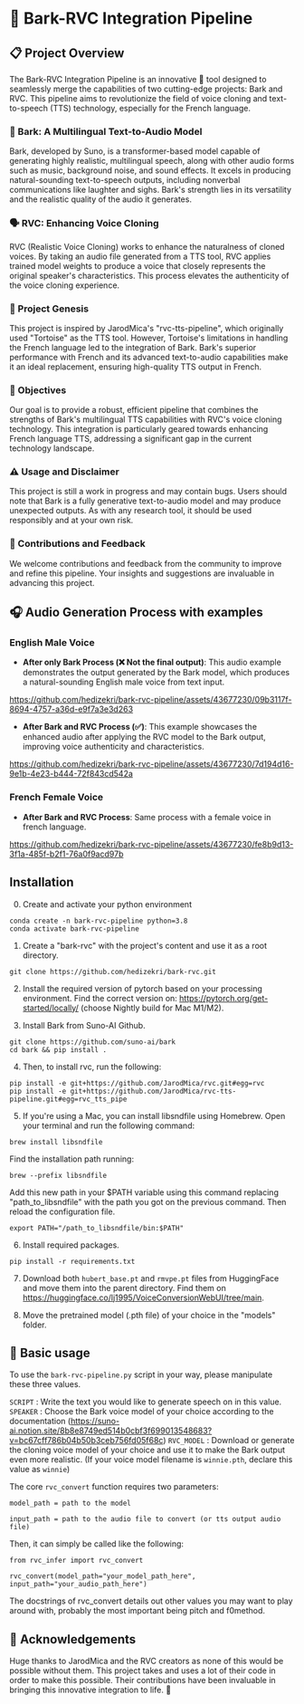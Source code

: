 # 🌟 Bark-RVC Integration Pipeline
## 📋 Project Overview

The Bark-RVC Integration Pipeline is an innovative 🚀 tool designed to seamlessly merge the capabilities of two cutting-edge projects: Bark and RVC. This pipeline aims to revolutionize the field of voice cloning and text-to-speech (TTS) technology, especially for the French language.

### 🎤 Bark: A Multilingual Text-to-Audio Model

Bark, developed by Suno, is a transformer-based model capable of generating highly realistic, multilingual speech, along with other audio forms such as music, background noise, and sound effects. It excels in producing natural-sounding text-to-speech outputs, including nonverbal communications like laughter and sighs. Bark's strength lies in its versatility and the realistic quality of the audio it generates.

### 🗣️ RVC: Enhancing Voice Cloning

RVC (Realistic Voice Cloning) works to enhance the naturalness of cloned voices. By taking an audio file generated from a TTS tool, RVC applies trained model weights to produce a voice that closely represents the original speaker's characteristics. This process elevates the authenticity of the voice cloning experience.

### 🌱 Project Genesis

This project is inspired by JarodMica's "rvc-tts-pipeline", which originally used "Tortoise" as the TTS tool. However, Tortoise's limitations in handling the French language led to the integration of Bark. Bark's superior performance with French and its advanced text-to-audio capabilities make it an ideal replacement, ensuring high-quality TTS output in French.

### 🎯 Objectives

Our goal is to provide a robust, efficient pipeline that combines the strengths of Bark's multilingual TTS capabilities with RVC's voice cloning technology. This integration is particularly geared towards enhancing French language TTS, addressing a significant gap in the current technology landscape.

### ⚠️ Usage and Disclaimer

This project is still a work in progress and may contain bugs. Users should note that Bark is a fully generative text-to-audio model and may produce unexpected outputs. As with any research tool, it should be used responsibly and at your own risk.

### 🙌 Contributions and Feedback

We welcome contributions and feedback from the community to improve and refine this pipeline. Your insights and suggestions are invaluable in advancing this project.

## 🎧 Audio Generation Process with examples

### English Male Voice

- **After only Bark Process (❌ Not the final output)**: This audio example demonstrates the output generated by the Bark model, which produces a natural-sounding English male voice from text input.

https://github.com/hedizekri/bark-rvc-pipeline/assets/43677230/09b3117f-8694-4757-a36d-e9f7a3e3d263

- **After Bark and RVC Process (✅)**: This example showcases the enhanced audio after applying the RVC model to the Bark output, improving voice authenticity and characteristics.

https://github.com/hedizekri/bark-rvc-pipeline/assets/43677230/7d194d16-9e1b-4e23-b444-72f843cd542a


### French Female Voice

- **After Bark and RVC Process**: Same process with a female voice in french language.

https://github.com/hedizekri/bark-rvc-pipeline/assets/43677230/fe8b9d13-3f1a-485f-b2f1-76a0f9acd97b

## Installation

0.  Create and activate your python environment

```
conda create -n bark-rvc-pipeline python=3.8
conda activate bark-rvc-pipeline
```

1. Create a "bark-rvc" with the project's content and use it as a root directory.
```
git clone https://github.com/hedizekri/bark-rvc.git
```

2. Install the required version of pytorch based on your processing environment. Find the correct version on: https://pytorch.org/get-started/locally/ (choose Nightly build for Mac M1/M2).

3. Install Bark from Suno-AI Github.

```
git clone https://github.com/suno-ai/bark
cd bark && pip install .
```

4. Then, to install rvc, run the following: 

```
pip install -e git+https://github.com/JarodMica/rvc.git#egg=rvc
pip install -e git+https://github.com/JarodMica/rvc-tts-pipeline.git#egg=rvc_tts_pipe
```

5. If you're using a Mac, you can install libsndfile using Homebrew. Open your terminal and run the following command:

```
brew install libsndfile
```

Find the installation path running:
```
brew --prefix libsndfile
```

Add this new path in your $PATH variable using this command replacing "path_to_libsndfile" with the path you got on the previous command. Then reload the configuration file.

```
export PATH="/path_to_libsndfile/bin:$PATH"
```

6. Install required packages.

```
pip install -r requirements.txt
```

7. Download both ```hubert_base.pt``` and ```rmvpe.pt``` files from HuggingFace and move them into the parent directory. Find them on https://huggingface.co/lj1995/VoiceConversionWebUI/tree/main.

8. Move the pretrained model (.pth file) of your choice in the "models" folder.

## 📖 Basic usage

To use the ```bark-rvc-pipeline.py``` script in your way, please manipulate these three values.

```SCRIPT``` : Write the text you would like to generate speech on in this value.
```SPEAKER``` : Choose the Bark voice model of your choice according to the documentation (https://suno-ai.notion.site/8b8e8749ed514b0cbf3f699013548683?v=bc67cff786b04b50b3ceb756fd05f68c)
```RVC_MODEL``` : Download or generate the cloning voice model of your choice and use it to make the Bark output even more realistic. (If your voice model filename is ```winnie.pth```, declare this value as ```winnie```)

The core ```rvc_convert``` function requires two parameters:

```model_path = path to the model```

```input_path = path to the audio file to convert (or tts output audio file)```

Then, it can simply be called like the following:

```
from rvc_infer import rvc_convert

rvc_convert(model_path="your_model_path_here", input_path="your_audio_path_here")
```

The docstrings of rvc_convert details out other values you may want to play around with, probably the most important being pitch and f0method.

## 🙏 Acknowledgements

Huge thanks to JarodMica and the RVC creators as none of this would be possible without them. This project takes and uses a lot of their code in order to make this possible. Their contributions have been invaluable in bringing this innovative integration to life. 🌟
